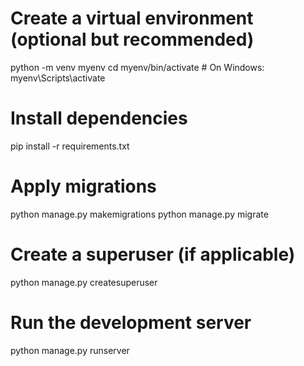 # Create a virtual environment (optional but recommended)
python -m venv myenv
cd myenv/bin/activate  # On Windows: myenv\Scripts\activate

# Install dependencies
pip install -r requirements.txt

# Apply migrations
python manage.py makemigrations
python manage.py migrate

# Create a superuser (if applicable)
python manage.py createsuperuser

# Run the development server
python manage.py runserver
